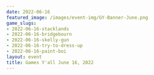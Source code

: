 ```yaml
---
date: 2022-06-16
featured_image: /images/event-img/GY-Banner-June.png
game_slugs:
- 2022-06-16-stacklands
- 2022-06-16-bridgebourn
- 2022-06-16-skelly-gun
- 2022-06-16-try-to-dress-up
- 2022-06-16-paint-boi
layout: event
title: Games Y'all June 16, 2022
---
```

